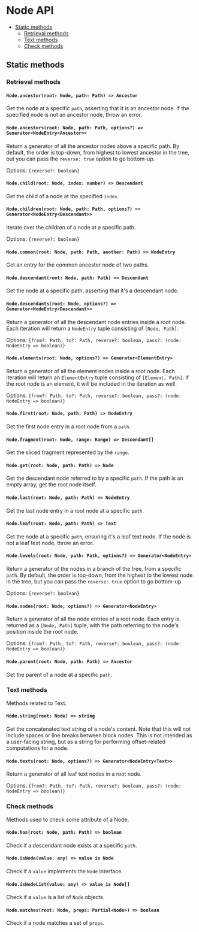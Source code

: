 # Node API

- [Static methods](node.md#static-methods)
  - [Retrieval methods](node.md#retrieval-methods)
  - [Text methods](node.md#text-methods)
  - [Check methods](node.md#check-methods)

## Static methods

### Retrieval methods

#### `Node.ancestor(root: Node, path: Path) => Ancestor`

Get the node at a specific `path`, asserting that it is an ancestor node. If the specified node is not an ancestor node, throw an error.

#### `Node.ancestors(root: Node, path: Path, options?) => Generator<NodeEntry<Ancestor>>`

Return a generator of all the ancestor nodes above a specific path. By default, the order is top-down, from highest to lowest ancestor in the tree, but you can pass the `reverse: true` option to go bottom-up.

Options: `{reverse?: boolean}`

#### `Node.child(root: Node, index: number) => Descendant`

Get the child of a node at the specified `index`.

#### `Node.children(root: Node, path: Path, options?) => Generator<NodeEntry<Descendant>>`

Iterate over the children of a node at a specific path.

Options: `{reverse?: boolean}`

#### `Node.common(root: Node, path: Path, another: Path) => NodeEntry`

Get an entry for the common ancestor node of two paths.

#### `Node.descendant(root: Node, path: Path) => Descendant`

Get the node at a specific path, asserting that it's a descendant node.

#### `Node.descendants(root: Node, options?) => Generator<NodeEntry<Descendant>>`

Return a generator of all the descendant node entries inside a root node. Each iteration will return a `NodeEntry` tuple consisting of `[Node, Path]`.

Options: `{from?: Path, to?: Path, reverse?: boolean, pass?: (node: NodeEntry => boolean)}`

#### `Node.elements(root: Node, options?) => Generator<ElementEntry>`

Return a generator of all the element nodes inside a root node. Each iteration will return an `ElementEntry` tuple consisting of `[Element, Path]`. If the root node is an element, it will be included in the iteration as well.

Options: `{from?: Path, to?: Path, reverse?: boolean, pass?: (node: NodeEntry => boolean)}`

#### `Node.first(root: Node, path: Path) => NodeEntry`

Get the first node entry in a root node from a `path`.

#### `Node.fragment(root: Node, range: Range) => Descendant[]`

Get the sliced fragment represented by the `range`.

#### `Node.get(root: Node, path: Path) => Node`

Get the descendant node referred to by a specific `path`. If the path is an empty array, get the root node itself.

#### `Node.last(root: Node, path: Path) => NodeEntry`

Get the last node entry in a root node at a specific `path`.

#### `Node.leaf(root: Node, path: Path) => Text`

Get the node at a specific `path`, ensuring it's a leaf text node. If the node is not a leaf text node, throw an error.

#### `Node.levels(root: Node, path: Path, options?) => Generator<NodeEntry>`

Return a generator of the nodes in a branch of the tree, from a specific `path`. By default, the order is top-down, from the highest to the lowest node in the tree, but you can pass the `reverse: true` option to go bottom-up.

Options: `{reverse?: boolean}`

#### `Node.nodes(root: Node, options?) => Generator<NodeEntry>`

Return a generator of all the node entries of a root node. Each entry is returned as a `[Node, Path]` tuple, with the path referring to the node's position inside the root node.

Options: `{from?: Path, to?: Path, reverse?: boolean, pass?: (node: NodeEntry => boolean)}`

#### `Node.parent(root: Node, path: Path) => Ancestor`

Get the parent of a node at a specific `path`.

### Text methods

Methods related to Text.

#### `Node.string(root: Node) => string`

Get the concatenated text string of a node's content. Note that this will not include spaces or line breaks between block nodes. This is not intended as a user-facing string, but as a string for performing offset-related computations for a node.

#### `Node.texts(root: Node, options?) => Generator<NodeEntry<Text>>`

Return a generator of all leaf text nodes in a root node.

Options: `{from?: Path, to?: Path, reverse?: boolean, pass?: (node: NodeEntry => boolean)}`

### Check methods

Methods used to check some attribute of a Node.

#### `Node.has(root: Node, path: Path) => boolean`

Check if a descendant node exists at a specific `path`.

#### `Node.isNode(value: any) => value is Node`

Check if a `value` implements the `Node` interface.

#### `Node.isNodeList(value: any) => value is Node[]`

Check if a `value` is a list of `Node` objects.

#### `Node.matches(root: Node, props: Partial<Node>) => boolean`

Check if a node matches a set of `props`.
